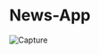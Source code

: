 # News-App


![Capture](https://github.com/sakshichoudhary12/News-App/assets/137709066/3b81ea20-be6e-42c3-9298-98a837b2da54)
